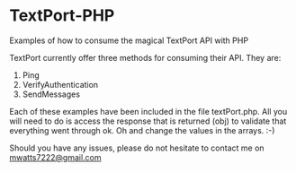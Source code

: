 TextPort-PHP
============

Examples of how to consume the magical TextPort API with PHP 

TextPort currently offer three methods for consuming their API. They are:

1. Ping 
2. VerifyAuthentication
3. SendMessages

Each of these examples have been included in the file textPort.php. All you will need to do is access the response
that is returned (obj) to validate that everything went through ok. Oh and change the values in the arrays. :-)

Should you have any issues, please do not hesitate to contact me on mwatts7222@gmail.com
